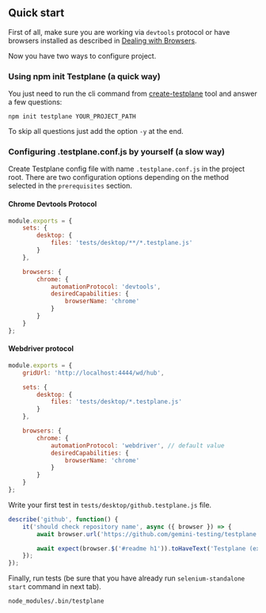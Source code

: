 <!-- DOCTOC SKIP -->
## Quick start

First of all, make sure you are working via `devtools` protocol or have browsers installed as described in [Dealing with Browsers](https://github.com/gemini-testing/hermione/blob/master/docs/dealing-with-browsers.md).

Now you have two ways to configure project.

### Using npm init Testplane (a quick way)

You just need to run the cli command from [create-testplane](https://github.com/gemini-testing/create-testplane) tool and answer a few questions:
```
npm init testplane YOUR_PROJECT_PATH
```

To skip all questions just add the option `-y` at the end.

### Configuring .testplane.conf.js by yourself (a slow way)

Create Testplane config file with name `.testplane.conf.js` in the project root. There are two configuration options depending on the method selected in the `prerequisites` section.

#### Chrome Devtools Protocol

```javascript
module.exports = {
    sets: {
        desktop: {
            files: 'tests/desktop/**/*.testplane.js'
        }
    },

    browsers: {
        chrome: {
            automationProtocol: 'devtools',
            desiredCapabilities: {
                browserName: 'chrome'
            }
        }
    }
};
```

#### Webdriver protocol

```javascript
module.exports = {
    gridUrl: 'http://localhost:4444/wd/hub',

    sets: {
        desktop: {
            files: 'tests/desktop/*.testplane.js'
        }
    },

    browsers: {
        chrome: {
            automationProtocol: 'webdriver', // default value
            desiredCapabilities: {
                browserName: 'chrome'
            }
        }
    }
};
```

Write your first test in `tests/desktop/github.testplane.js` file.
```javascript
describe('github', function() {
    it('should check repository name', async ({ browser }) => {
        await browser.url('https://github.com/gemini-testing/testplane');

        await expect(browser.$('#readme h1')).toHaveText('Testplane (ex-Hermione)');
    });
});
```

Finally, run tests (be sure that you have already run `selenium-standalone start` command in next tab).
```
node_modules/.bin/testplane
```
